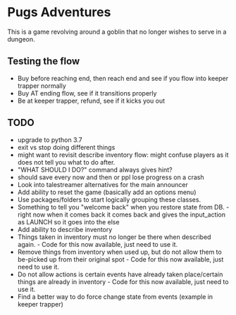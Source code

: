 # Pugs Adventures

This is a game revolving around a goblin that no longer wishes to serve in a dungeon.


## Testing the flow
- Buy before reaching end, then reach end and see if you flow into keeper trapper normally
- Buy AT ending flow, see if it transitions properly
- Be at keeper trapper, refund, see if it kicks you out

## TODO
 - upgrade to python 3.7
 - exit vs stop doing different things
 -  might want to revisit describe inventory flow: might confuse players as it does not tell you what to do after. 
 - "WHAT SHOULD I DO?" command always gives hint?
 - should save every now and then or ppl lose progress on a crash
 - Look into talestreamer alternatives for the main announcer
 - Add ability to reset the game (basically add an options menu)
 - Use packages/folders to start logically grouping these classes.
 - Something to tell you "welcome back" when you restore state from DB. - right now when it comes back it comes back and gives the input_action as LAUNCH so it goes into the else
 - Add ability to describe inventory
 - Things taken in inventory must no longer be there when described again. - Code for this now available, just need to use it.
 - Remove things from inventory when used up, but do not allow them to be-picked up from their original spot - Code for this now available, just need to use it.
 - Do not allow actions is certain events have already taken place/certain things are already in inventory - Code for this now available, just need to use it.
 - Find a better way to do force change state from events (example in keeper trapper)